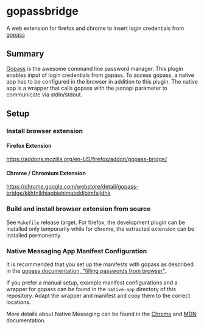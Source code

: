# gopassbridge

A web extension for firefox and chrome to insert login credentials from [gopass](https://github.com/justwatchcom/gopass)

## Summary

[Gopass](https://github.com/justwatch/gopass) is the awesome command line password manager. This plugin enables input of login credentials from gopass. 
To access gopass, a native app has to be configured in the browser in addition to this plugin. 
The native app is a wrapper that calls gopass with the jsonapi parameter to communicate via stdin/stdout. 


## Setup

### Install browser extension

#### Firefox Extension

https://addons.mozilla.org/en-US/firefox/addon/gopass-bridge/

#### Chrome / Chromium Extension

https://chrome.google.com/webstore/detail/gopass-bridge/kkhfnlkhiapbiehimabddjbimfaijdhk

### Build and install browser extension from source

See `Makefile` release target. For firefox, the development plugin can be installed only temporarily while for chrome, the extracted extension can be installed permanently.

### Native Messaging App Manifest Configuration

It is recommended that you set up the manifests with gopass as described in the [gopass documentation, "filling passwords from browser"](https://github.com/justwatchcom/gopass/blob/master/docs/setup.md#filling-in-passwords-from-browser).

If you prefer a manual setup, example manifest configurations and a wrapper for gopass can be found in the `native-app` directory of this repository. 
Adapt the wrapper and manifest and copy them to the correct locations.

More details about Native Messaging can be found in the [Chrome](https://developer.chrome.com/apps/nativeMessaging) and [MDN](https://developer.mozilla.org/en-US/Add-ons/WebExtensions/Native_messaging) documentation.
